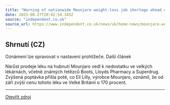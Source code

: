 ```yaml
---
title: "Warning of nationwide Mounjaro weight-loss jab shortage ahead of UK price hike"
date: 2025-08-27T20:42:54.345Z
source: "independent.co.uk"
source_url: https://www.independent.co.uk/news/uk/home-news/mounjaro-weight-loss-drugs-superdrug-pharmacy-b2815006.html
---
```


## Shrnutí (CZ)
Oznámení lze spravovat v nastavení prohlížeče. Další článek

Nárůst prodeje léku na hubnutí Mounjaro vedl k nedostatku ve velkých lékárnách, včetně známých řetězců Boots, Lloyds Pharmacy a Superdrug. Zvýšená poptávka přišla poté, co Eli Lilly, výrobce Mounjaro, oznámil, že od září zvýší cenu tohoto léku ve Velké Británii o 170 procent.

---

[Otevřít zdroj](https://www.independent.co.uk/news/uk/home-news/mounjaro-weight-loss-drugs-superdrug-pharmacy-b2815006.html)

